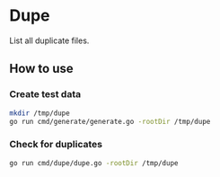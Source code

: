 # Dupe

List all duplicate files.

## How to use

### Create test data

```sh
mkdir /tmp/dupe
go run cmd/generate/generate.go -rootDir /tmp/dupe
```

### Check for duplicates

```sh
go run cmd/dupe/dupe.go -rootDir /tmp/dupe
```